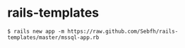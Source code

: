 rails-templates
===============
```
$ rails new app -m https://raw.github.com/Sebfh/rails-templates/master/mssql-app.rb
```